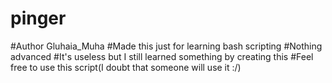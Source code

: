 # pinger
#Author Gluhaia_Muha
#Made this just for learning bash scripting
#Nothing advanced
#It's useless but I still learned something by creating this
#Feel free to use this script(I doubt that someone will use it :/)
